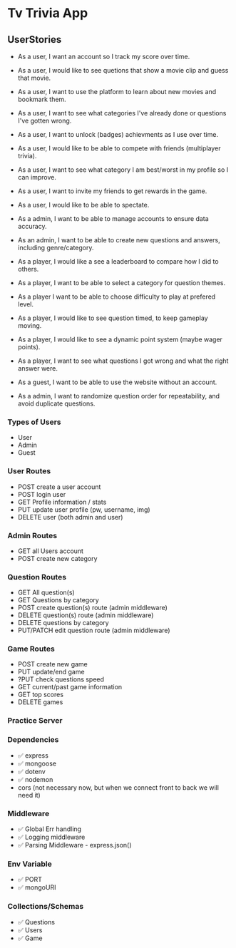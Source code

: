 # Tv Trivia App

## UserStories

-   As a user, I want an account so I track my score over time.
-   As a user, I would like to see quetions that show a movie clip and guess that movie.
-   As a user, I want to use the platform to learn about new movies and bookmark them.
-   As a user, I want to see what categories I've already done or questions I've gotten wrong.
-   As a user, I want to unlock (badges) achievments as I use over time.
-   As a user, I would like to be able to compete with friends (multiplayer trivia).
-   As a user, I want to see what category I am best/worst in my profile so I can improve.
-   As a user, I want to invite my friends to get rewards in the game.
-   As a user, I would like to be able to spectate.

-   As a admin, I want to be able to manage accounts to ensure data accuracy.
-   As an admin, I want to be able to create new questions and answers, including genre/category.

-   As a player, I would like a see a leaderboard to compare how I did to others.
-   As a player, I want to be able to select a category for question themes.
-   As a player I want to be able to choose difficulty to play at prefered level.
-   As a player, I would like to see question timed, to keep gameplay moving.
-   As a player, I would like to see a dynamic point system (maybe wager points).
-   As a player, I want to see what questions I got wrong and what the right answer were.

-   As a guest, I want to be able to use the website without an account.

-   As a admin, I want to randomize question order for repeatability, and avoid duplicate questions.

### Types of Users
-   User
-   Admin
-   Guest




### User Routes
 - POST create a user account
 - POST login user
 - GET Profile information / stats
 - PUT update user profile (pw, username, img)
 - DELETE user (both admin and user)

### Admin Routes
- GET all Users account
- POST create new category

### Question Routes
- GET All question(s) 
- GET Questions by category
- POST create question(s) route (admin middleware)
- DELETE question(s) route (admin middleware)
- DELETE questions by category
- PUT/PATCH edit question route (admin middleware)

### Game Routes
- POST create new game
- PUT update/end game
- ?PUT check questions speed
- GET current/past game information
- GET top scores
- DELETE games

### Practice Server
### Dependencies
-   ✅ express
-   ✅ mongoose
-   ✅ dotenv
-   ✅ nodemon
-   cors (not necessary now, but when we connect front to back we will need it)

### Middleware
- ✅ Global Err handling
- ✅ Logging middleware
- ✅ Parsing Middleware - express.json()


### Env Variable
-   ✅ PORT
-   ✅ mongoURI

### Collections/Schemas
-   ✅ Questions
-   ✅ Users
-   ✅ Game
